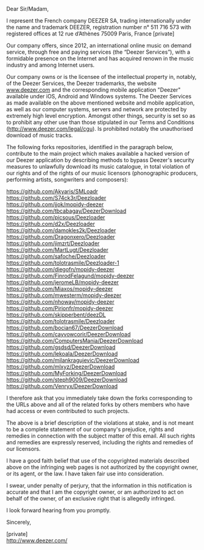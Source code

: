 Dear Sir/Madam,

I represent the French company DEEZER SA, trading internationally under the
name and trademark DEEZER, registration number n° 511 716 573 with
registered offices at 12 rue d’Athènes 75009 Paris, France
[private]

Our company offers, since 2012, an international online music on demand
service, through free and paying services (the “Deezer Services”), with a
formidable presence on the Internet and has acquired renown in the music
industry and among Internet users.

Our company owns or is the licensee of the intellectual property in,
notably, of the Deezer Services, the Deezer trademarks, the website
www.deezer.com and the corresponding mobile application "Deezer" available
under iOS, Android and Windows systems. The Deezer Services as made
available on the above mentioned website and mobile application, as well as
our computer systems, servers and network are protected by extremely high
level encryption.
Amongst other things, security is set so as to prohibit any other use than
those stipulated in our Terms and Conditions (http://www.deezer.com/legal/cgu). Is prohibited notably the unauthorised download of music tracks.

The following forks repositories, identified in the paragraph below,
contribute to the main project which makes available a hacked version of
our Deezer application by describing methods to bypass Deezer's security
measures to unlawfully download its music catalogue, in total violation of
our rights and of the rights of our music licensors (phonographic
producers, performing artists, songwriters and composers):

https://github.com/Akyaris/SMLoadr  
https://github.com/S74ck3r/Deezloader  
https://github.com/jjok/mopidy-deezer  
https://github.com/tbcabagay/DeezerDownload  
https://github.com/picsous/Deezloader  
https://github.com/d2x/Deezloader  
https://github.com/damokles2k/Deezloader  
https://github.com/Dragonxero/Deezloader  
https://github.com/jimzrt/Deezloader  
https://github.com/MartLugt/Deezloader  
https://github.com/safoche/Deezloader  
https://github.com/tolotrasmile/Deezloader-1  
https://github.com/diegofn/mopidy-deezer  
https://github.com/FinrodFelagund/mopidy-deezer  
https://github.com/jeromeLB/mopidy-deezer  
https://github.com/Miaxos/mopidy-deezer  
https://github.com/mwesterm/mopidy-deezer  
https://github.com/nhoway/mopidy-deezer  
https://github.com/Pirionfr/mopidy-deezer  
https://github.com/skipperbent/deezDL  
https://github.com/tolotrasmile/Deezloader  
https://github.com/bocian67/DeezerDownload  
https://github.com/cayvowcorir/DeezerDownload  
https://github.com/ComputersMania/DeezerDownload  
https://github.com/gsdsd/DeezerDownload  
https://github.com/lekoala/DeezerDownload  
https://github.com/milankragujevic/DeezerDownload  
https://github.com/mlxyz/DeezerDownload  
https://github.com/MyForking/DeezerDownload  
https://github.com/steph9009/DeezerDownload  
https://github.com/Venryx/DeezerDownload  

I therefore ask that you immediately take down the forks corresponding to
the URLs above and all of the related forks by others members who have had
access or even contributed to such projects.

The above is a brief description of the violations at stake, and is not
meant to be a complete statement of our company's prejudice, rights and
remedies in connection with the subject matter of this email. All such
rights and remedies are expressly reserved, including the rights and
remedies of our licensors.

I have a good faith belief that use of the copyrighted materials described
above on the infringing web pages is not authorized by the copyright owner,
or its agent, or the law. I have taken fair use into consideration.

I swear, under penalty of perjury, that the information in this
notification is accurate and that I am the copyright owner, or am
authorized to act on behalf of the owner, of an exclusive right that is
allegedly infringed.

I look forward hearing from you promptly.

Sincerely,

[private]  
<http://www.deezer.com/>
